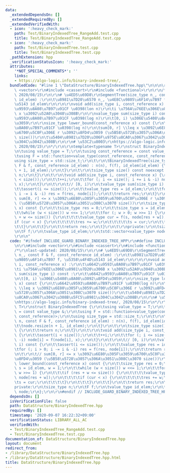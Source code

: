 ```yaml
---
data:
  _extendedDependsOn: []
  _extendedRequiredBy: []
  _extendedVerifiedWith:
  - icon: ':heavy_check_mark:'
    path: Test/BinaryIndexedTree_RangeAdd.test.cpp
    title: Test/BinaryIndexedTree_RangeAdd.test.cpp
  - icon: ':heavy_check_mark:'
    path: Test/BinaryIndexedTree.test.cpp
    title: Test/BinaryIndexedTree.test.cpp
  _pathExtension: hpp
  _verificationStatusIcon: ':heavy_check_mark:'
  attributes:
    '*NOT_SPECIAL_COMMENTS*': ''
    links:
    - https://algo-logic.info/binary-indexed-tree/,
  bundledCode: "#line 1 \"DataStructure/BinaryIndexedTree.hpp\"\n\n\n\r\n#include\
    \ <vector>\r\n#include <cassert>\r\n#include <functional>\r\n\r\n/*\r\nlast-updated:\
    \ 2020/08/15\r\n\r\n# \u4ED5\u69D8\r\nSegmentTree(size_type n_, const F & f, const_reference\
    \ id_elem) :\r\n\t\u8981\u7D20\u6570 n_, \u4E8C\u9805\u6F14\u7B97 f, \u5358\u4F4D\
    \u5143 id_elem\r\n\r\n\r\nvoid add(size_type i, const_reference x) :\r\n\t\u6642\
    \u9593\u8A08\u7B97\u91CF \u0398(lon n)\r\n\ti \u756A\u76EE\u306E\u8981\u7D20\u306B\
    \ x \u3092\u52A0\u3048\u308B\r\n\r\nvalue_type sum(size_type i) const :\r\n\t\u6642\
    \u9593\u8A08\u7B97\u91CF \u0398(log n)\r\n\t[0, i) \u306E\u5408\u8A08\u3092\u8FD4\
    \u3059\r\n\r\nsize_type lower_bound(const_reference x) const {\r\n\t\u6642\u9593\
    \u8A08\u7B97\u91CF \u0398(log n)\r\n\tsum[0, r] \\leq x \u3092\u6E80\u305F\u3059\
    \u6700\u5C0F\u306E r \u3092\u8FD4\u3059 (\u5B58\u5728\u3057\u306A\u3051\u308C\u3070\
    \ size())\r\n\t\u5404\u8981\u7D20\u306F\u975E\u8CA0\u3067\u3042\u308B\u5FC5\u8981\
    \u304C\u3042\u308B\r\n\r\n# \u53C2\u8003\r\nhttps://algo-logic.info/binary-indexed-tree/,\
    \ 2020/08/15\r\n*/\r\n\r\ntemplate<typename T>\r\nstruct BinaryIndexedTree {\r\
    \n\tusing value_type = T;\r\n\tusing const_reference = const value_type &;\r\n\
    \tusing F = std::function<value_type(const_reference, const_reference)>;\r\n\t\
    using size_type = std::size_t;\r\n\t\r\n\tBinaryIndexedTree(size_type n, const\
    \ F & f, const_reference id_elem) : n(n), f(f), id_elem(id_elem) {\r\n\t\tnode.resize(n\
    \ + 1, id_elem);\r\n\t}\r\n\t\r\n\tsize_type size() const noexcept {\r\n\t\treturn\
    \ n;\r\n\t}\r\n\t\r\n\tvoid add(size_type i, const_reference x) {\r\n\t\tassert(i\
    \ < size());\r\n\t\t++i;\r\n\t\tfor (; i <= size(); i += i & -i) node[i] = f(node[i],\
    \ x);\r\n\t}\r\n\t\r\n\t// [0, i)\r\n\tvalue_type sum(size_type i) const {\r\n\
    \t\tassert(i <= size());\r\n\t\tvalue_type res = id_elem;\r\n\t\tfor (; i > 0;\
    \ i -= i & -i) res = f(res, node[i]);\r\n\t\treturn res;\r\n\t}\r\n\t\r\n\t//\
    \ sum[0, r] <= x \u3092\u6E80\u305F\u3059\u6700\u5C0F\u306E r \u3092\u8FD4\u3059\
    \ (\u5B58\u5728\u3057\u306A\u3051\u308C\u3070 size())\r\n\tsize_type lower_bound(const_reference\
    \ x) const {\r\n\t\tsize_type res = 0;\r\n\t\tsize_type s = id_elem, w = 1;\r\n\
    \t\twhile (w < size()) w <<= 1;\r\n\t\tfor (; w > 0; w >>= 1) {\r\n\t\t\tif (res\
    \ + w <= size()) {\r\n\t\t\t\tvalue_type cur = f(s, node[res + w]);\r\n\t\t\t\t\
    if (cur < x) {\r\n\t\t\t\t\tres += w;\r\n\t\t\t\t\ts = cur;\r\n\t\t\t\t}\r\n\t\
    \t\t}\r\n\t\t}\r\n\t\treturn res;\r\n\t}\r\n\t\r\nprivate:\r\n\tsize_type n;\r\
    \n\tF f;\r\n\tvalue_type id_elem;\r\n\tstd::vector<value_type> node;\r\n};\r\n\
    \r\n\n"
  code: "#ifndef INCLUDE_GUARD_BINARY_INDEXED_TREE_HPP\r\n#define INCLUDE_GUARD_BINARY_INDEXED_TREE_HPP\r\
    \n\r\n#include <vector>\r\n#include <cassert>\r\n#include <functional>\r\n\r\n\
    /*\r\nlast-updated: 2020/08/15\r\n\r\n# \u4ED5\u69D8\r\nSegmentTree(size_type\
    \ n_, const F & f, const_reference id_elem) :\r\n\t\u8981\u7D20\u6570 n_, \u4E8C\
    \u9805\u6F14\u7B97 f, \u5358\u4F4D\u5143 id_elem\r\n\r\n\r\nvoid add(size_type\
    \ i, const_reference x) :\r\n\t\u6642\u9593\u8A08\u7B97\u91CF \u0398(lon n)\r\n\
    \ti \u756A\u76EE\u306E\u8981\u7D20\u306B x \u3092\u52A0\u3048\u308B\r\n\r\nvalue_type\
    \ sum(size_type i) const :\r\n\t\u6642\u9593\u8A08\u7B97\u91CF \u0398(log n)\r\
    \n\t[0, i) \u306E\u5408\u8A08\u3092\u8FD4\u3059\r\n\r\nsize_type lower_bound(const_reference\
    \ x) const {\r\n\t\u6642\u9593\u8A08\u7B97\u91CF \u0398(log n)\r\n\tsum[0, r]\
    \ \\leq x \u3092\u6E80\u305F\u3059\u6700\u5C0F\u306E r \u3092\u8FD4\u3059 (\u5B58\
    \u5728\u3057\u306A\u3051\u308C\u3070 size())\r\n\t\u5404\u8981\u7D20\u306F\u975E\
    \u8CA0\u3067\u3042\u308B\u5FC5\u8981\u304C\u3042\u308B\r\n\r\n# \u53C2\u8003\r\
    \nhttps://algo-logic.info/binary-indexed-tree/, 2020/08/15\r\n*/\r\n\r\ntemplate<typename\
    \ T>\r\nstruct BinaryIndexedTree {\r\n\tusing value_type = T;\r\n\tusing const_reference\
    \ = const value_type &;\r\n\tusing F = std::function<value_type(const_reference,\
    \ const_reference)>;\r\n\tusing size_type = std::size_t;\r\n\t\r\n\tBinaryIndexedTree(size_type\
    \ n, const F & f, const_reference id_elem) : n(n), f(f), id_elem(id_elem) {\r\n\
    \t\tnode.resize(n + 1, id_elem);\r\n\t}\r\n\t\r\n\tsize_type size() const noexcept\
    \ {\r\n\t\treturn n;\r\n\t}\r\n\t\r\n\tvoid add(size_type i, const_reference x)\
    \ {\r\n\t\tassert(i < size());\r\n\t\t++i;\r\n\t\tfor (; i <= size(); i += i &\
    \ -i) node[i] = f(node[i], x);\r\n\t}\r\n\t\r\n\t// [0, i)\r\n\tvalue_type sum(size_type\
    \ i) const {\r\n\t\tassert(i <= size());\r\n\t\tvalue_type res = id_elem;\r\n\t\
    \tfor (; i > 0; i -= i & -i) res = f(res, node[i]);\r\n\t\treturn res;\r\n\t}\r\
    \n\t\r\n\t// sum[0, r] <= x \u3092\u6E80\u305F\u3059\u6700\u5C0F\u306E r \u3092\
    \u8FD4\u3059 (\u5B58\u5728\u3057\u306A\u3051\u308C\u3070 size())\r\n\tsize_type\
    \ lower_bound(const_reference x) const {\r\n\t\tsize_type res = 0;\r\n\t\tsize_type\
    \ s = id_elem, w = 1;\r\n\t\twhile (w < size()) w <<= 1;\r\n\t\tfor (; w > 0;\
    \ w >>= 1) {\r\n\t\t\tif (res + w <= size()) {\r\n\t\t\t\tvalue_type cur = f(s,\
    \ node[res + w]);\r\n\t\t\t\tif (cur < x) {\r\n\t\t\t\t\tres += w;\r\n\t\t\t\t\
    \ts = cur;\r\n\t\t\t\t}\r\n\t\t\t}\r\n\t\t}\r\n\t\treturn res;\r\n\t}\r\n\t\r\n\
    private:\r\n\tsize_type n;\r\n\tF f;\r\n\tvalue_type id_elem;\r\n\tstd::vector<value_type>\
    \ node;\r\n};\r\n\r\n#endif // INCLUDE_GUARD_BINARY_INDEXED_TREE_HPP"
  dependsOn: []
  isVerificationFile: false
  path: DataStructure/BinaryIndexedTree.hpp
  requiredBy: []
  timestamp: '2020-09-07 16:22:32+09:00'
  verificationStatus: LIBRARY_ALL_AC
  verifiedWith:
  - Test/BinaryIndexedTree_RangeAdd.test.cpp
  - Test/BinaryIndexedTree.test.cpp
documentation_of: DataStructure/BinaryIndexedTree.hpp
layout: document
redirect_from:
- /library/DataStructure/BinaryIndexedTree.hpp
- /library/DataStructure/BinaryIndexedTree.hpp.html
title: DataStructure/BinaryIndexedTree.hpp
---
```

